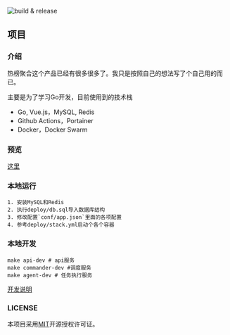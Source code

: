 ![build & release](https://github.com/aaronzjc/mu/workflows/build%20&%20release/badge.svg)

## 项目

### 介绍

热榜聚合这个产品已经有很多很多了。我只是按照自己的想法写了个自己用的而已。

主要是为了学习Go开发，目前使用到的技术栈

+ Go, Vue.js，MySQL, Redis
+ Github Actions，Portainer 
+ Docker，Docker Swarm

### 预览
[这里](https://github.com/aaronzjc/mu/tree/master/doc)

### 本地运行

```shell
1. 安装MySQL和Redis
2. 执行deploy/db.sql导入数据库结构
3. 修改配置`conf/app.json`里面的各项配置
4. 参考deploy/stack.yml启动个各个容器
```

### 本地开发

```shell
make api-dev # api服务
make commander-dev #调度服务
make agent-dev # 任务执行服务
```

[开发说明](doc/DEV.md)

### LICENSE

本项目采用[MIT](https://github.com/aaronzjc/mu/blob/dev/LICENSE)开源授权许可证。
